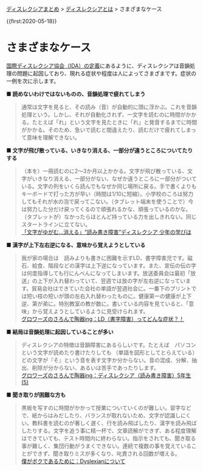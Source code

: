 <p class="breadcrumbs"><a href="../index.md">ディスレクシアまとめ</a> > <a href="index.md">ディスレクシアとは</a> > さまざまなケース

{{first:2020-05-18}}
# さまざまなケース
[国際ディスレクシア協会（IDA）の定義](./ida-definition.md)にあるように、ディスレクシアは音韻処理の問題に起因しており、現れる症状や程度は人によってさまざまです。症状の一例を次に示します。


**■ 読めないわけではないものの、音韻処理で疲れてしまう**
> 通常は文字を見ると、その読み（音）が自動的に頭に浮かぶ。これを音韻処理という。しかし、それが自動化されず、一文字を読むのに時間がかかる。たとえば「れ」という文字を見たときに「れ」と発音するまでに時間がかかる。そのため、急いで読むと間違えたり、読むだけで疲れてしまって意味を理解できない。

**■ 文字が飛び散っている、いきなり消える、一部分が違うところについてたりする**

>（本を）一冊読むのに2～3か月以上かかる。文字が飛び散っている、文字がいきなり消える、一部分がない、なぜか違うところに一部分がついている。文字の列をいくら読んでもなぜか同じ場所に戻る。手で書くよりもキーボードで打った方が早い（時間は1/10に短縮）。小学校のころは努力してもそれが水の泡で戻ってこない。（タブレット端末を使うことで）今は努力した分だけ戻ってくるので頑張れるかな、頑張っているのかな。（タブレットが）なかったらほとんど持っている力を出しきれない。同じスタートラインに立てない。  
>[「文字がゆがむ…消える」“読み書き障害”ディスレクシア 少年の学びは](https://note.com/news23/n/ndd69b5ccd3d4)

**■ 漢字が上下左右逆になる、意味から覚えようとしている**

>我が家の場合は　読みよりも書きに困難を示すLD、書字障害児です。磁石、給食、階段などの漢字は上下逆になっています。また、宣伝の伝の字は何度指導しても行にんべんになってしまいます。放送委員会は最初「放送」の上下が入れ替わっていて、翌週では放の字が左右逆になっています。貿易会社はできていた会社の単語が翌週社会に。一番下のプリントでは短い枝の短いが頭の左右入れ替わったものに。健康第一の健康が上下逆、第が弟に。特別教室の教が数に。書いている内容を見ていると、「意味」から覚えようとしているように見受けられます。  
>[グロワーズのさろんで陶器ing：LD（書字障害）ってどんな症状？！](https://plaza.rakuten.co.jp/growers/4010/)


**■ 結局は音韻処理に起因していることが多い**

>ディスレクシアの特徴は音韻障害にあるらしいです。たとえば　パソコンという文字が読めたり書けたりしても
（単語を図形としてとらえている）どの文字が『そ』という音を表す文字か分からない。音の混成、分解、抽出、削除が分からない、あるいは苦手であったりします。  
>[グロワーズのさろんで陶器ing：ディスレクシア（読み書き障害）5年生 (5)](https://plaza.rakuten.co.jp/growers/diary/201007230002/)


**■ 聞き取りが困難な方も**

>黒板を写すのに時間がかかって授業についていくのが難しい。習字などで、紙からはみだしたり、バランスが取れないため、文字が認識しにくい。教科書を読むのが著しく遅く、行を読み飛ばしたり、漢字を読み飛ばしたりする。文字を追う事に精一杯で、文章読解ができず、ある程度理解はできていても、テスト時間内に終わらない。指示をされても、聞き取る事が難しく、集団行動がうまくできない。連続で複数の事を覚えていることができず、聞き取りミスが多くなり、叱責される回数が増える。  
>[僕がボクであるために：Dyslexianについて](https://nagumo-akihiko.com/dyslexia/)  
